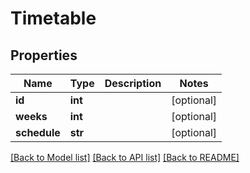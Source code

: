# Timetable

## Properties
Name | Type | Description | Notes
------------ | ------------- | ------------- | -------------
**id** | **int** |  | [optional] 
**weeks** | **int** |  | [optional] 
**schedule** | **str** |  | [optional] 

[[Back to Model list]](../README.md#documentation-for-models) [[Back to API list]](../README.md#documentation-for-api-endpoints) [[Back to README]](../README.md)



